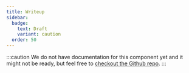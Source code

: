 ```yaml
---
title: Writeup
sidebar: 
  badge:
    text: Draft
    variant: caution
  order: 50
---
```


:::caution
We do not have documentation for this component yet and it might not be ready, but feel free to [checkout the Github repo](https://github.com/fulldevlabs/fullui).
:::